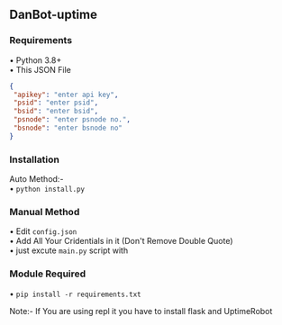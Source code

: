 ## DanBot-uptime

### Requirements
• Python 3.8+</br>
• This JSON File
```json
{
 "apikey": "enter api key",
 "psid": "enter psid",
 "bsid": "enter bsid",
 "psnode": "enter psnode no.",
 "bsnode": "enter bsnode no"
}

 ```
 
 ### Installation
 Auto Method:- </br>
 • ```python install.py```
 
 ### Manual Method
 • Edit ```config.json```</br>
 • Add All Your Cridentials in it (Don't Remove Double Quote)</br>
 • just excute ```main.py``` script with </br>
 
 ### Module Required
 • ```pip install -r requirements.txt```
 
Note:- If You are using repl it you have to install flask and UptimeRobot 


